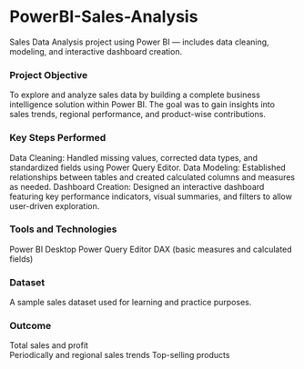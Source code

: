 # PowerBI-Sales-Analysis
Sales Data Analysis project using Power BI — includes data cleaning, modeling, and interactive dashboard creation.

### Project Objective
To explore and analyze sales data by building a complete business intelligence solution within Power BI. The goal was to gain insights into sales trends, regional performance, and product-wise contributions.

### Key Steps Performed
Data Cleaning: Handled missing values, corrected data types, and standardized fields using Power Query Editor.
Data Modeling: Established relationships between tables and created calculated columns and measures as needed.
Dashboard Creation: Designed an interactive dashboard featuring key performance indicators, visual summaries, and filters to allow user-driven exploration.

### Tools and Technologies
Power BI Desktop
Power Query Editor
DAX (basic measures and calculated fields)

### Dataset
A sample sales dataset used for learning and practice purposes.

### Outcome
Total sales and profit
<br>
Periodically and regional sales trends
Top-selling products
